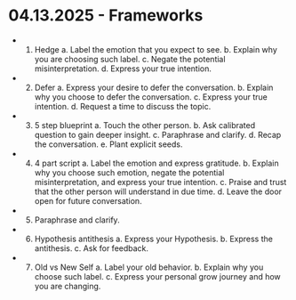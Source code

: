 # 04.13.2025 - Frameworks

- 1. Hedge
a. Label the emotion that you expect to see.
b. Explain why you are choosing such label.
c. Negate the potential misinterpretation.
d. Express your true intention.

- 2. Defer
a. Express your desire to defer the conversation.
b. Explain why you choose to defer the conversation.
c. Express your true intention.
d. Request a time to discuss the topic.

- 3. 5 step blueprint
a. Touch the other person.
b. Ask calibrated question to gain deeper insight.
c. Paraphrase and clarify.
d. Recap the conversation.
e. Plant explicit seeds.

- 4. 4 part script
a. Label the emotion and express gratitude.
b. Explain why you choose such emotion, negate the potential misinterpretation, and express your true intention.
c. Praise and trust that the other person will understand in due time.
d. Leave the door open for future conversation.

- 5. Paraphrase and clarify.

- 6. Hypothesis antithesis
a. Express your Hypothesis.
b. Express the antithesis.
c. Ask for feedback.

- 7. Old vs New Self
a. Label your old behavior.
b. Explain why you choose such label.
c. Express your personal grow journey and how you are changing.
